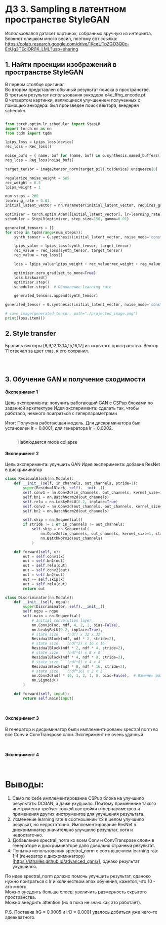 # ДЗ 3. Sampling в латентном пространстве StyleGAN

Использовался датасет картинок, собранных вручную из интернета.
   Блокнот слишком много весил, поэтому вот ссылка: https://colab.research.google.com/drive/1KceUTpZGO3Q0c-ExUg3TEciORj1K_LML?usp=sharing

## 1. Найти проекции изображений в пространстве StyleGAN

В первом столбце оригинал   
Во втором представлен обычный результат поиска в пространстве.   
В третьем результат использования энкодера e4e_ffhq_encode.pt.   
В четвертом картинки, являющиеся улучшением полученных с помощью энкодера: был произведен поиск вектора, внедерен scheduler.

<figure>
  <img
  src="https://github.com/Uberwald/GAN_study/blob/homework_3/HW3/Pictures/Celebs.jpg"
  alt="">
</figure>  

```python
from torch.optim.lr_scheduler import StepLR
import torch.nn as nn
from tqdm import tqdm

lpips_loss = Lpips_loss(device)
rec_loss = Rec_loss()

noise_bufs = { name: buf for (name, buf) in G.synthesis.named_buffers() if 'noise_const' in name }
reg_loss = Reg_loss(noise_bufs)

target_tensor = image2tensor_norm(target_pil).to(device).unsqueeze(0)

regularize_noise_weight = 5e5
rec_weight = 0.5
lpips_weight = 1

num_steps = 200
learning_rate = 0.01
initial_latent_vector = nn.Parameter(initial_latent_vector, requires_grad=True)

optimizer = torch.optim.Adam([initial_latent_vector], lr=learning_rate)
scheduler = StepLR(optimizer, step_size=150, gamma=0.01)

generated_tensors = []
for step in tqdm(range(num_steps)):
    synth_tensor = G.synthesis(initial_latent_vector, noise_mode='const')

    lpips_value = lpips_loss(synth_tensor, target_tensor)
    rec_value = rec_loss(synth_tensor, target_tensor)
    reg_value = reg_loss()

    loss = lpips_value*lpips_weight + rec_value*rec_weight + reg_value*regularize_noise_weight

    optimizer.zero_grad(set_to_none=True)
    loss.backward()
    optimizer.step()
    scheduler.step()  # Обновление learning rate

    generated_tensors.append(synth_tensor)

generated_tensor = G.synthesis(initial_latent_vector, noise_mode='const', force_fp32=True)

# save_image(generated_tensor, path="./projected_image.png")
print(loss.item())
```




## 2. Style transfer

Брались векторы [8,9,12,13,14,15,16,17] из скрытого пространства. Вектор 11 отвечал за цвет глаз, я его сохранил.

<figure>
  <img
  src="https://github.com/Uberwald/GAN_study/blob/homework_3/HW3/Pictures/van_gog.jpg"
  alt="">
</figure> 

<figure>
  <img
  src="https://github.com/Uberwald/GAN_study/blob/homework_3/HW3/Pictures/malevich.jpg"
  alt="">
</figure>

<figure>
  <img
  src="https://github.com/Uberwald/GAN_study/blob/homework_3/HW3/Pictures/da_vinchi.jpg"
  alt="">
</figure>


## 3. Обучение GAN и получение сходимости

#### Эксперимент 1
Цель эксперимента: получить работающий GAN с CSPup блоками по заданной архитектуре 
Идея эксперимента: сделать так, чтобы работало, немного поиграться с гиперпараметрами   

Итог: Получена работающая модель. Для дискриминатора был установлен lr = 0.0001, для генератора lr = 0.0002.


<figure>
  <img
  src="https://github.com/Uberwald/GAN_study/blob/homework_2/HW2/Experiment%201/Exp1.jpg"
  alt="">
</figure>   


<figure>
  <img
  src="https://github.com/Uberwald/GAN_study/blob/homework_2/HW2/Experiment%201/Exp1_results.jpg"
  alt="">
  <figcaption>Наблюдается mode collapse</figcaption>
</figure>  


#### Эксперимент 2
Цель эксперимента: улучшить GAN
Идея эксперимента: добавив ResNet в дискриминатор 
```python
class ResidualBlock(nn.Module):
    def __init__(self, in_channels, out_channels, stride=1):
        super(ResidualBlock, self).__init__()
        self.conv1 = nn.Conv2d(in_channels, out_channels, kernel_size=3, stride=stride, padding=1, bias=False)
        self.bn1 = nn.BatchNorm2d(out_channels)
        self.relu = nn.LeakyReLU(0.2, inplace=True)
        self.conv2 = nn.Conv2d(out_channels, out_channels, kernel_size=3, stride=1, padding=1, bias=False)
        self.bn2 = nn.BatchNorm2d(out_channels)

        self.skip = nn.Sequential()
        if stride != 1 or in_channels != out_channels:
            self.skip = nn.Sequential(
                nn.Conv2d(in_channels, out_channels, kernel_size=1, stride=stride, bias=False),
                nn.BatchNorm2d(out_channels)
            )

    def forward(self, x):
        out = self.conv1(x)
        out = self.bn1(out)
        out = self.relu(out)
        out = self.conv2(out)
        out = self.bn2(out)
        out += self.skip(x)
        out = self.relu(out)
        return out

class Discriminator(nn.Module):
    def __init__(self, ngpu):
        super(Discriminator, self).__init__()
        self.ngpu = ngpu
        self.main = nn.Sequential(
            # Initial convolution layer
            nn.Conv2d(nc, ndf, 4, 2, 1, bias=False),
            nn.LeakyReLU(0.2, inplace=True),
            # state size. ``(ndf) x 32 x 32``
            ResidualBlock(ndf, ndf * 2, stride=2),
            # state size. ``(ndf*2) x 16 x 16``
            ResidualBlock(ndf * 2, ndf * 4, stride=2),
            # state size. ``(ndf*4) x 8 x 8``
            ResidualBlock(ndf * 4, ndf * 8, stride=2),
            # state size. ``(ndf*8) x 4 x 4``
            ResidualBlock(ndf * 8, ndf * 16, stride=2),
            # state size. ``(ndf*16) x 2 x 2``
            nn.Conv2d(ndf * 16, 1, 2, 1, 0, bias=False),  # Изменен размер ядра на 2
            nn.Sigmoid()
        )

    def forward(self, input):
        return self.main(input)
```




<figure>
  <img
  src="https://github.com/Uberwald/GAN_study/blob/homework_2/HW2/Experiment%202/Exp2.jpg"
  alt="">
  <figcaption></figcaption>
</figure>   

<figure>
  <img
  src="https://github.com/Uberwald/GAN_study/blob/homework_2/HW2/Experiment%202/Exp2_results.jpg"
  alt="">
  <figcaption></figcaption>
</figure>  

#### Эксперимент 3   
В генератор и дисриминатор были имплементированы spectral norm во все Conv и ConvTranspose слои. Эксперимент не очень удачный

<figure>
  <img
  src="https://github.com/Uberwald/GAN_study/blob/homework_2/HW2/Experiment%203/Exp3.jpg"
  alt="">
  <figcaption></figcaption>
</figure> 

<figure>
  <img
  src="https://github.com/Uberwald/GAN_study/blob/homework_2/HW2/Experiment%203/Exp3_results.jpg"
  alt="">
  <figcaption></figcaption>
</figure>  

#### Эксперимент 4   

<figure>
  <img
  src="https://github.com/Uberwald/GAN_study/blob/homework_2/HW2/Experiment%204/Exp4.jpg"
  alt="">
  <figcaption></figcaption>
</figure> 

<figure>
  <img
  src="https://github.com/Uberwald/GAN_study/blob/homework_2/HW2/Experiment%204/Exp4_results.jpg"
  alt="">
  <figcaption></figcaption>
</figure> 


# Выводы:   
1) Само по себе имплементирование CSPup блока на улучшило результаты DCGAN, а даже ухудшило. Поэтому применение такого инструмента требует тонкой настройки гиперпараметров и применения других инструментов для улучшения результата.
2) Изменение learning rate в соотношении 1:2 в целом улучшило резульат, но недостаточно. Имплементирование ResNet в дискриминатор значительно улучшило результат, хотя и недостаточно.
3) Добавление spectral_norm ко всем Conv и ConvTranspose слоям в генераторе и дискриминаторе дало довольно странный результат.
4) Попытка использования spectral_norm с соотношением learning rate 1:4 (генератор к дискриминатору) [https://sthalles.github.io/advanced_gans/], однако результат ухудшился.

По идее spectral_norm должно помочь улучшить результат, оданоко нужно поиграться с lr и количеством эпох обучения, кажется, что 10 - это много.   
Можно внедрить больше слоев, увеличить размерность скрытого пространства.   
Можно внедрить attention (но я пока не знаю как это работает).  

   P.S. Поставив lrG = 0.0005 и lrD = 0.0001 удалось добиться уже чего-то адеекватного.




